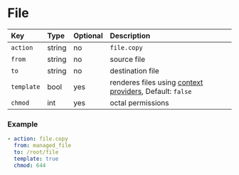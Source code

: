 # File

| Key | Type | Optional | Description |
| :--- | :--- | :--- | :--- |
| `action` | string | no | `file.copy` |
| `from` | string | no | source file |
| `to` | string | no | destination file |
| `template` | bool | yes | renderes files using [context providers](../../../../contexts/providers/context-provider.md), Default: `false` |
| `chmod` | int | yes | octal permissions |

### Example

```yaml
- action: file.copy
  from: managed_file
  to: /root/file
  template: true
  chmod: 644
```

